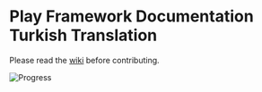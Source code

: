 Play Framework Documentation Turkish Translation
================================================

Please read the [wiki](https://github.com/PlayFrameworkTR/translation-project/wiki) before contributing.

![Progress](http://progressed.io/bar/13)
